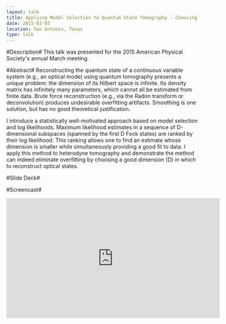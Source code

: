 ```yaml
---
layout: talk
title: Applying Model Selection to Quantum State Tomography - Choosing Hilbert Space Dimension
date: 2015-03-05
location: San Antonio, Texas
type: talk
---
```


#Description#
This talk was presented for the 2015 American Physical Society's annual March meeting. 

#Abstract#
Reconstructing the quantum state of a continuous variable system (e.g., an optical mode) using quantum tomography presents a unique problem:  the dimension of its Hilbert space is infinite.  Its density matrix has infinitely many parameters, which cannot all be estimated from finite data.  Brute force reconstruction (e.g., via the Radon transform or deconvolution) produces undesirable overfitting artifacts.  Smoothing is one solution, but has no good theoretical justification. 

I introduce a statistically well-motivated approach based on model selection and log likelihoods.  Maximum likelihood estimates in a sequence of D-dimensional subspaces (spanned by the first D Fock states) are ranked by their log likelihood. This ranking allows one to find an estimate whose dimension is smaller while simultaneously providing a good fit to data. I apply this method to heterodyne tomography and demonstrate the method can indeed eliminate overfitting by choosing a good dimension (D) in which to reconstruct optical states. 

#Slide Deck#
<script async class="speakerdeck-embed" data-id="bb9e3de3d4994f8e813ddec649e3aaf2" data-ratio="1.33333333333333" src="//speakerdeck.com/assets/embed.js"></script>

#Screencast#
<iframe width="560" height="315" src="https://www.youtube.com/embed/_31FztfVyZA" frameborder="0" allowfullscreen></iframe>